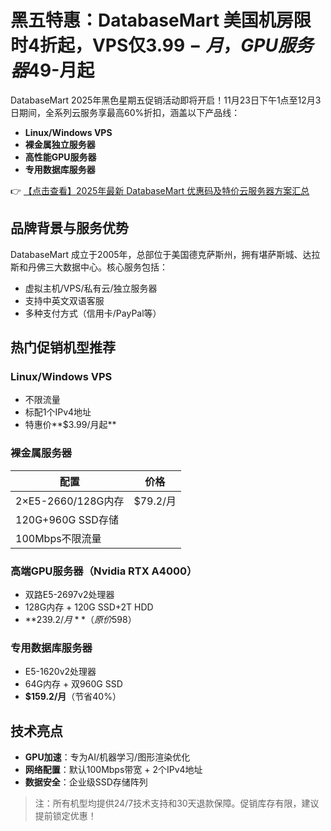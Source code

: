 # 黑五特惠：DatabaseMart 美国机房限时4折起，VPS仅$3.99-月，GPU服务器$49-月起

DatabaseMart 2025年黑色星期五促销活动即将开启！11月23日下午1点至12月3日期间，全系列云服务享最高60%折扣，涵盖以下产品线：

- **Linux/Windows VPS**  
- **裸金属独立服务器**  
- **高性能GPU服务器**  
- **专用数据库服务器**  

👉 [【点击查看】2025年最新 DatabaseMart 优惠码及特价云服务器方案汇总](https://bit.ly/DatabaseMart)

## 品牌背景与服务优势
DatabaseMart 成立于2005年，总部位于美国德克萨斯州，拥有堪萨斯城、达拉斯和丹佛三大数据中心。核心服务包括：

- 虚拟主机/VPS/私有云/独立服务器  
- 支持中英文双语客服  
- 多种支付方式（信用卡/PayPal等）  

## 热门促销机型推荐

### Linux/Windows VPS
- 不限流量  
- 标配1个IPv4地址  
- 特惠价**$3.99/月起**  

### 裸金属服务器
| 配置               | 价格       |
|--------------------|------------|
| 2×E5-2660/128G内存 | $79.2/月   |
| 120G+960G SSD存储  |            |
| 100Mbps不限流量    |            |

### 高端GPU服务器（Nvidia RTX A4000）
- 双路E5-2697v2处理器  
- 128G内存 + 120G SSD+2T HDD  
- **$239.2/月**（原价$598）  

### 专用数据库服务器
- E5-1620v2处理器  
- 64G内存 + 双960G SSD  
- **$159.2/月**（节省40%）  

## 技术亮点
- **GPU加速**：专为AI/机器学习/图形渲染优化  
- **网络配置**：默认100Mbps带宽 + 2个IPv4地址  
- **数据安全**：企业级SSD存储阵列  

> 注：所有机型均提供24/7技术支持和30天退款保障。促销库存有限，建议提前锁定优惠！